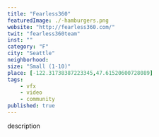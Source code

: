 ```yaml
---
title: "Fearless360"
featuredImage: ./-hamburgers.png
website: "http://fearless360.com/"
twit: "fearless360team"
inst: ""
category: "F"
city: "Seattle"
neighborhood:
size: "Small (1-10)"
place: [-122.31738387223345,47.61520600728089]
tags:
    - vfx
    - video
    - community
published: true
---
```


description
